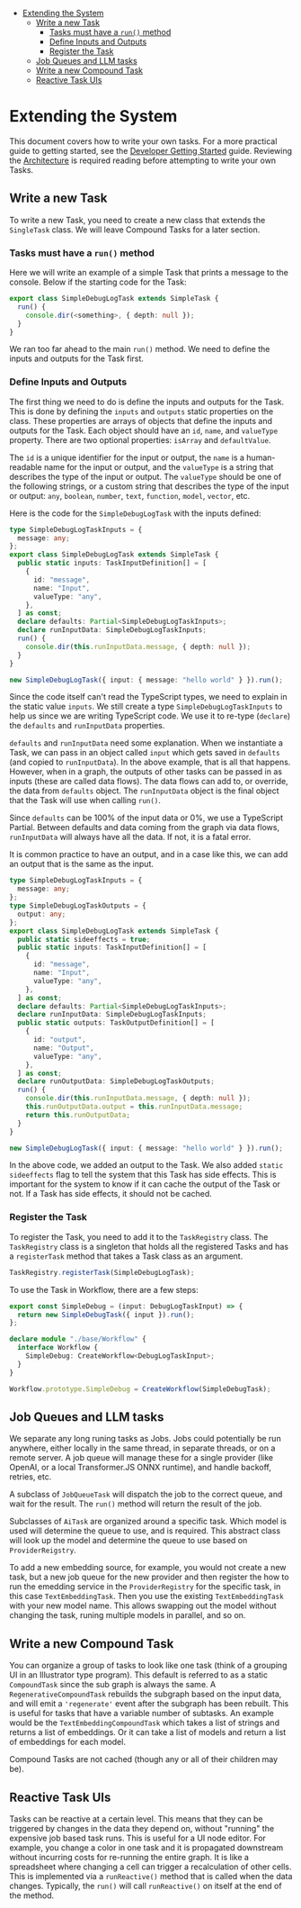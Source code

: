 - [Extending the System](#extending-the-system)
  - [Write a new Task](#write-a-new-task)
    - [Tasks must have a `run()` method](#tasks-must-have-a-run-method)
    - [Define Inputs and Outputs](#define-inputs-and-outputs)
    - [Register the Task](#register-the-task)
  - [Job Queues and LLM tasks](#job-queues-and-llm-tasks)
  - [Write a new Compound Task](#write-a-new-compound-task)
  - [Reactive Task UIs](#reactive-task-uis)

# Extending the System

This document covers how to write your own tasks. For a more practical guide to getting started, see the [Developer Getting Started](./01_getting_started.md) guide. Reviewing the [Architecture](02_architecture.md) is required reading before attempting to write your own Tasks.

## Write a new Task

To write a new Task, you need to create a new class that extends the `SingleTask` class. We will leave Compound Tasks for a later section.

### Tasks must have a `run()` method

Here we will write an example of a simple Task that prints a message to the console. Below if the starting code for the Task:

```ts
export class SimpleDebugLogTask extends SimpleTask {
  run() {
    console.dir(<something>, { depth: null });
  }
}
```

We ran too far ahead to the main `run()` method. We need to define the inputs and outputs for the Task first.

### Define Inputs and Outputs

The first thing we need to do is define the inputs and outputs for the Task. This is done by defining the `inputs` and `outputs` static properties on the class. These properties are arrays of objects that define the inputs and outputs for the Task. Each object should have an `id`, `name`, and `valueType` property. There are two optional properties: `isArray` and `defaultValue`.

The `id` is a unique identifier for the input or output, the `name` is a human-readable name for the input or output, and the `valueType` is a string that describes the type of the input or output. The `valueType` should be one of the following strings, or a custom string that describes the type of the input or output: `any`, `boolean`, `number`, `text`, `function`, `model`, `vector`, etc.

Here is the code for the `SimpleDebugLogTask` with the inputs defined:

```ts
type SimpleDebugLogTaskInputs = {
  message: any;
};
export class SimpleDebugLogTask extends SimpleTask {
  public static inputs: TaskInputDefinition[] = [
    {
      id: "message",
      name: "Input",
      valueType: "any",
    },
  ] as const;
  declare defaults: Partial<SimpleDebugLogTaskInputs>;
  declare runInputData: SimpleDebugLogTaskInputs;
  run() {
    console.dir(this.runInputData.message, { depth: null });
  }
}

new SimpleDebugLogTask({ input: { message: "hello world" } }).run();
```

Since the code itself can't read the TypeScript types, we need to explain in the static value `inputs`. We still create a type `SimpleDebugLogTaskInputs` to help us since we are writing TypeScript code. We use it to re-type (`declare`) the `defaults` and `runInputData` properties.

`defaults` and `runInputData` need some explanation. When we instantiate a Task, we can pass in an object called `input` which gets saved in `defaults` (and copied to `runInputData`). In the above example, that is all that happens. However, when in a graph, the outputs of other tasks can be passed in as inputs (these are called data flows). The data flows can add to, or override, the data from `defaults` object. The `runInputData` object is the final object that the Task will use when calling `run()`.

Since `defaults` can be 100% of the input data or 0%, we use a TypeScript Partial. Between defaults and data coming from the graph via data flows, `runInputData` will always have all the data. If not, it is a fatal error.

It is common practice to have an output, and in a case like this, we can add an output that is the same as the input.

```ts
type SimpleDebugLogTaskInputs = {
  message: any;
};
type SimpleDebugLogTaskOutputs = {
  output: any;
};
export class SimpleDebugLogTask extends SimpleTask {
  public static sideeffects = true;
  public static inputs: TaskInputDefinition[] = [
    {
      id: "message",
      name: "Input",
      valueType: "any",
    },
  ] as const;
  declare defaults: Partial<SimpleDebugLogTaskInputs>;
  declare runInputData: SimpleDebugLogTaskInputs;
  public static outputs: TaskOutputDefinition[] = [
    {
      id: "output",
      name: "Output",
      valueType: "any",
    },
  ] as const;
  declare runOutputData: SimpleDebugLogTaskOutputs;
  run() {
    console.dir(this.runInputData.message, { depth: null });
    this.runOutputData.output = this.runInputData.message;
    return this.runOutputData;
  }
}

new SimpleDebugLogTask({ input: { message: "hello world" } }).run();
```

In the above code, we added an output to the Task. We also added `static sideeffects` flag to tell the system that this Task has side effects. This is important for the system to know if it can cache the output of the Task or not. If a Task has side effects, it should not be cached.

### Register the Task

To register the Task, you need to add it to the `TaskRegistry` class. The `TaskRegistry` class is a singleton that holds all the registered Tasks and has a `registerTask` method that takes a Task class as an argument.

```ts
TaskRegistry.registerTask(SimpleDebugLogTask);
```

To use the Task in Workflow, there are a few steps:

```ts
export const SimpleDebug = (input: DebugLogTaskInput) => {
  return new SimpleDebugTask({ input }).run();
};

declare module "./base/Workflow" {
  interface Workflow {
    SimpleDebug: CreateWorkflow<DebugLogTaskInput>;
  }
}

Workflow.prototype.SimpleDebug = CreateWorkflow(SimpleDebugTask);
```

## Job Queues and LLM tasks

We separate any long runing tasks as Jobs. Jobs could potentially be run anywhere, either locally in the same thread, in separate threads, or on a remote server. A job queue will manage these for a single provider (like OpenAI, or a local Transformer.JS ONNX runtime), and handle backoff, retries, etc.

A subclass of `JobQueueTask` will dispatch the job to the correct queue, and wait for the result. The `run()` method will return the result of the job.

Subclasses of `AiTask` are organized around a specific task. Which model is used will determine the queue to use, and is required. This abstract class will look up the model and determine the queue to use based on `ProviderReigstry`.

To add a new embedding source, for example, you would not create a new task, but a new job queue for the new provider and then register the how to run the emedding service in the `ProviderRegistry` for the specific task, in this case `TextEmbeddingTask`. Then you use the existing `TextEmbeddingTask` with your new model name. This allows swapping out the model without changing the task, runing multiple models in parallel, and so on.

## Write a new Compound Task

You can organize a group of tasks to look like one task (think of a grouping UI in an Illustrator type program). This default is referred to as a static `CompoundTask` since the sub graph is always the same. A `RegenerativeCompoundTask` rebuilds the subgraph based on the input data, and will emit a `'regenerate'` event after the subgraph has been rebuilt. This is useful for tasks that have a variable number of subtasks. An example would be the `TextEmbeddingCompoundTask` which takes a list of strings and returns a list of embeddings. Or it can take a list of models and return a list of embeddings for each model.

Compound Tasks are not cached (though any or all of their children may be).

## Reactive Task UIs

Tasks can be reactive at a certain level. This means that they can be triggered by changes in the data they depend on, without "running" the expensive job based task runs. This is useful for a UI node editor. For example, you change a color in one task and it is propagated downstream without incurring costs for re-running the entire graph. It is like a spreadsheet where changing a cell can trigger a recalculation of other cells. This is implemented via a `runReactive()` method that is called when the data changes. Typically, the `run()` will call `runReactive()` on itself at the end of the method.
